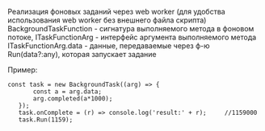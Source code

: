 Реализация фоновых заданий через web worker 
 (для удобства использования web worker без внешнего файла скрипта)
 BackgroundTaskFunction - сигнатура выполняемого метода в фоновом потоке,
 ITaskFunctionArg - интерфейс аргумента выполняемого метода
 ITaskFunctionArg.data - данные, передаваемые через ф-ю Run(data?:any), которая запускает задание
 
 Пример:
 ```
 const task = new BackgroundTask((arg) => {
        const a = arg.data;
        arg.completed(a*1000);
    });
    task.onComplete = (r) => console.log('result:' + r);     //1159000  
    task.Run(1159);
```

